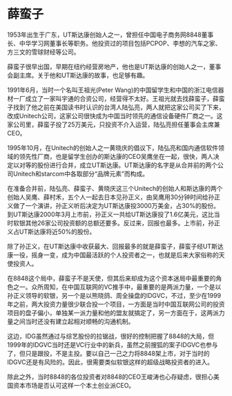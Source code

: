 # 薛蛮子

1953年出生于广东，UT斯达康创始人之一，曾担任中国电子商务网8848董事长、中华学习网董事长等职务。他投资过的项目包括PCPOP、李想的汽车之家、方三文的雪球财经等公司。

薛蛮子很早出国，早期在纽约经营房地产，他也是UT斯达康的创始人之一，董事会副主席。关于他和UT斯达康的故事，也足够有趣。

1991年6月，当时一个名叫王祖光(Peter Wang)的中国留学生和中国的浙江电信器材一厂成立了一家叫宇通的合资公司，经营得不太好。王祖光就去找薛蛮子，薛蛮子找到了他之前在美国读书时认识的台湾人陆弘亮，两人就把这家公司买了下来，改成Unitech公司，这家公司很快成为中国当时领先的通信设备硬件厂商之一。这家公司里，薛蛮子投了25万美元，只投资不介入运营，陆弘亮担任董事会主席兼CEO。

1995年10月，在Unitech的创始人之一黄晓庆的倡议下，陆弘亮和国内通信软件领域的领先性厂商，也是留学生创办的斯达康的CEO吴鹰坐在一起，很快，两人决定以对等的股份进行合并，成立UT斯达康。UT斯达康的名字是从合并前的两个公司Unitech和starcom中各取部分“品牌元素”而构成。

在准备合并前，陆弘亮、薛蛮子、黄晓庆这三个Unitech的创始人和斯达康的两个创始人吴鹰、薛村禾，五个人一起去日本见孙正义，由吴鹰用30分钟时间给孙正义做了一个演讲，孙正义听后决定为UT斯达康投3000万美金，占30%的股份。到UT斯达康2000年3月上市前，孙正义一共给UT斯达康投了1.6亿美元，这比当时软银其他26家公司投资额的总额还要多。反过来，回报也最多。上市前，孙正义占UT斯达康将近50%的股份。

除了孙正义，在UT斯达康中收获最大、回报最多的就是薛蛮子，薛蛮子经UT斯达康一役，摇身一变，成为中国最活跃的个人投资者之一，也就是后来大家俗称的天使投资人。

在8848这个局中，薛蛮子不是天使，但其后来却成为这个资本迷局中最重要的角色之一。众所周知，在中国互联网的VC推手中，最重要的是两派力量，一个是以孙正义领导的软银，另一个是以熊晓鸽、周全操盘的IDGVC，不过，至少在1999年之前，两大投资力量很少联合投一个项目，一方面是当时中国互联网公司的投资项目的盘子偏小，单独某一派力量和他的盟友就搞定了，另一方面在于，这两派力量之间当时还没有建立起相对顺畅的沟通机制。

这边，IDG虽然通过与综艺股份的拉锯战，很好的控制把握了8848的大局，但1999年的IDGVC当时还是VC行业中的新兵，虽然之前搜狐的案子IDGVC也参与了，但只是跟投，不是主投。要以自己一己之力将8848架上市，对于当时的IDGVC还是有风险的。因此，很需要类似软银这样的超级战略投资者的进入。

除此之外，当时8848的各位投资者对8848的CEO王峻涛也心存疑虑，很担心美国资本市场是否认可这样一个本土创业派CEO。
